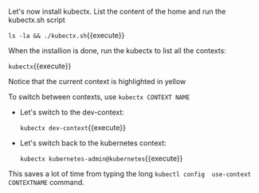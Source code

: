 Let's now install kubectx. List the content of the home and run the kubectx.sh script

`ls -la && ./kubectx.sh`{{execute}}

When the installion is done, run the kubectx to list all the contexts:

`kubectx`{{execute}}

Notice that the current context is highlighted in yellow

To switch between contexts, use `kubectx CONTEXT NAME`

- Let's switch to the dev-context:

   `kubectx dev-context`{{execute}}

- Let's switch back to the kubernetes context:
  
   `kubectx kubernetes-admin@kubernetes`{{execute}}

This saves a lot of time from typing the long `kubectl config  use-context CONTEXTNAME` command.



